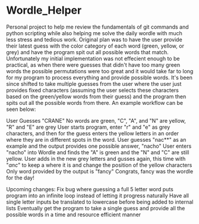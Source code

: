 # Wordle_Helper
Personal project to help me review the fundamentals of git commands and python scripting while also helping me solve the daily wordle with much less stress and tedious work. 
Original plan was to have the user provide their latest guess with the color category of each word (green, yellow, or grey) and have the program spit out all possible words that match. Unfortunately my initial implementation was not effecient enough to be practical, as when there were guesses that didn't have too many green words the possible permutations were too great and it would take far to long for my program to process everything and provide possible words. It's been since shifted to take multiple guesses from the user where the user just provides fixed characters (assuming the user selects these characters based on the green/yellow words from their guess) and the program then spits out all the possible words from there. An example workflow can be seen below:

User Guesses "CRANE"
No words are green, "C", "A", and "N" are yellow, "R" and "E" are grey
User starts program, enter "r" and "e" as grey characters, and then for the guess enters the yellow letters in an order where they are in different spots in the word.
User guesses "nac**" as an example and the output provides one possible answer, "nacho"
User enters "nacho" into Wordle and finds the "A" is green and the "N" and "C" are still yellow.
User adds in the new grey letters and gusses again, this time with "*anc*" to keep a where it is and change the position of the yellow characters
Only word provided by the output is "fancy"
Congrats, fancy was the wordle for the day!

Upcoming changes:
Fix bug where guessing a full 5 letter word puts program into an infinite loop instead of letting it progress naturally
Have all single letter inputs be translated to lowercase before being added to internal lists
Eventually get the program to take a single guess and provide all the possible words in a time and resource efficient manner
